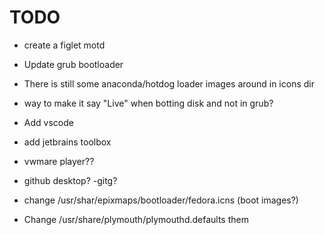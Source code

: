 # TODO

- create a figlet motd
- Update grub bootloader
- There is still some anaconda/hotdog loader images around in icons dir

- way to make it say "Live" when botting disk and not in grub?
- Add vscode
- add jetbrains toolbox
- vwmare player??
- github desktop? -gitg?
- change /usr/shar/epixmaps/bootloader/fedora.icns (boot images?)
- Change /usr/share/plymouth/plymouthd.defaults them
